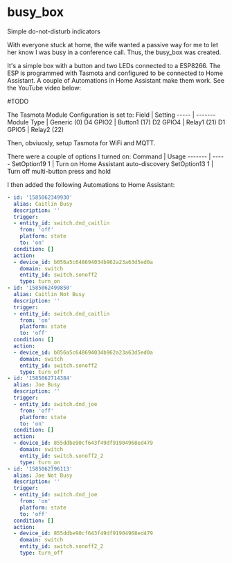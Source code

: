 # busy_box
Simple do-not-disturb indicators


With everyone stuck at home, the wife wanted a passive way for me to let her know I was busy in a conference call. Thus, the busy_box was created.

It's a simple box with a button and two LEDs connected to a ESP8266. The ESP is programmed with Tasmota and configured to be connected to Home Assistant. A couple of Automations in Home Assistant make them work. See the YouTube video below:

#TODO

The Tasmota Module Configuration is set to:
Field | Setting
----- | -------
Module Type | Generic (0)
D4 GPIO2 | Button1 (17)
D2 GPIO4 | Relay1 (21)
D1 GPIO5 | Relay2 (22)

Then, obviuosly, setup Tasmota for WiFi and MQTT.

There were a couple of options I turned on:
Command | Usage
------- | -----
SetOption19 1 | Turn on Home Assistant auto-discovery
SetOption13 1 | Turn off multi-button press and hold

I then added the following Automations to Home Assistant:

```yaml
- id: '1585062349930'
  alias: Caitlin Busy
  description: ''
  trigger:
  - entity_id: switch.dnd_caitlin
    from: 'off'
    platform: state
    to: 'on'
  condition: []
  action:
  - device_id: b056a5c648694034b962a23a63d5ed0a
    domain: switch
    entity_id: switch.sonoff2
    type: turn_on
- id: '1585062499850'
  alias: Caitlin Not Busy
  description: ''
  trigger:
  - entity_id: switch.dnd_caitlin
    from: 'on'
    platform: state
    to: 'off'
  condition: []
  action:
  - device_id: b056a5c648694034b962a23a63d5ed0a
    domain: switch
    entity_id: switch.sonoff2
    type: turn_off
- id: '1585062714384'
  alias: Joe Busy
  description: ''
  trigger:
  - entity_id: switch.dnd_joe
    from: 'off'
    platform: state
    to: 'on'
  condition: []
  action:
  - device_id: 855ddbe90cf643f49df91904968ed479
    domain: switch
    entity_id: switch.sonoff2_2
    type: turn_on
- id: '1585062796113'
  alias: Joe Not Busy
  description: ''
  trigger:
  - entity_id: switch.dnd_joe
    from: 'on'
    platform: state
    to: 'off'
  condition: []
  action:
  - device_id: 855ddbe90cf643f49df91904968ed479
    domain: switch
    entity_id: switch.sonoff2_2
    type: turn_off
```
